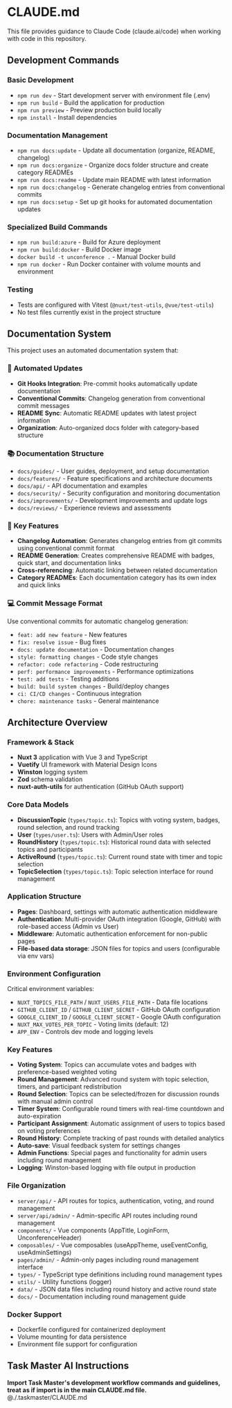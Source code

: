 # CLAUDE.md

This file provides guidance to Claude Code (claude.ai/code) when working with code in this repository.

## Development Commands

### Basic Development
- `npm run dev` - Start development server with environment file (.env)
- `npm run build` - Build the application for production
- `npm run preview` - Preview production build locally
- `npm install` - Install dependencies

### Documentation Management
- `npm run docs:update` - Update all documentation (organize, README, changelog)
- `npm run docs:organize` - Organize docs folder structure and create category READMEs
- `npm run docs:readme` - Update main README with latest information
- `npm run docs:changelog` - Generate changelog entries from conventional commits
- `npm run docs:setup` - Set up git hooks for automated documentation updates

### Specialized Build Commands
- `npm run build:azure` - Build for Azure deployment
- `npm run build:docker` - Build Docker image
- `docker build -t unconference .` - Manual Docker build
- `npm run docker` - Run Docker container with volume mounts and environment

### Testing
- Tests are configured with Vitest (`@nuxt/test-utils`, `@vue/test-utils`)
- No test files currently exist in the project structure

## Documentation System

This project uses an automated documentation system that:

### 🔄 **Automated Updates**
- **Git Hooks Integration**: Pre-commit hooks automatically update documentation
- **Conventional Commits**: Changelog generation from conventional commit messages
- **README Sync**: Automatic README updates with latest project information
- **Organization**: Auto-organized docs folder with category-based structure

### 📚 **Documentation Structure**
- `docs/guides/` - User guides, deployment, and setup documentation
- `docs/features/` - Feature specifications and architecture documents
- `docs/api/` - API documentation and examples
- `docs/security/` - Security configuration and monitoring documentation
- `docs/improvements/` - Development improvements and update logs
- `docs/reviews/` - Experience reviews and assessments

### 🎯 **Key Features**
- **Changelog Automation**: Generates changelog entries from git commits using conventional commit format
- **README Generation**: Creates comprehensive README with badges, quick start, and documentation links
- **Cross-referencing**: Automatic linking between related documentation
- **Category READMEs**: Each documentation category has its own index and quick links

### 💻 **Commit Message Format**
Use conventional commits for automatic changelog generation:
- `feat: add new feature` - New features
- `fix: resolve issue` - Bug fixes  
- `docs: update documentation` - Documentation changes
- `style: formatting changes` - Code style changes
- `refactor: code refactoring` - Code restructuring
- `perf: performance improvements` - Performance optimizations
- `test: add tests` - Testing additions
- `build: build system changes` - Build/deploy changes
- `ci: CI/CD changes` - Continuous integration
- `chore: maintenance tasks` - General maintenance

## Architecture Overview

### Framework & Stack
- **Nuxt 3** application with Vue 3 and TypeScript
- **Vuetify** UI framework with Material Design Icons
- **Winston** logging system
- **Zod** schema validation
- **nuxt-auth-utils** for authentication (GitHub OAuth support)

### Core Data Models
- **DiscussionTopic** (`types/topic.ts`): Topics with voting system, badges, round selection, and round tracking
- **User** (`types/user.ts`): Users with Admin/User roles
- **RoundHistory** (`types/topic.ts`): Historical round data with selected topics and participants
- **ActiveRound** (`types/topic.ts`): Current round state with timer and topic selection
- **TopicSelection** (`types/topic.ts`): Topic selection interface for round management

### Application Structure
- **Pages**: Dashboard, settings with automatic authentication middleware
- **Authentication**: Multi-provider OAuth integration (Google, GitHub) with role-based access (Admin vs User)
- **Middleware**: Automatic authentication enforcement for non-public pages
- **File-based data storage**: JSON files for topics and users (configurable via env vars)

### Environment Configuration
Critical environment variables:
- `NUXT_TOPICS_FILE_PATH` / `NUXT_USERS_FILE_PATH` - Data file locations
- `GITHUB_CLIENT_ID` / `GITHUB_CLIENT_SECRET` - GitHub OAuth configuration
- `GOOGLE_CLIENT_ID` / `GOOGLE_CLIENT_SECRET` - Google OAuth configuration
- `NUXT_MAX_VOTES_PER_TOPIC` - Voting limits (default: 12)
- `APP_ENV` - Controls dev mode and logging levels

### Key Features
- **Voting System**: Topics can accumulate votes and badges with preference-based weighted voting
- **Round Management**: Advanced round system with topic selection, timers, and participant redistribution
- **Round Selection**: Topics can be selected/frozen for discussion rounds with manual admin control
- **Timer System**: Configurable round timers with real-time countdown and auto-expiration
- **Participant Assignment**: Automatic assignment of users to topics based on voting preferences
- **Round History**: Complete tracking of past rounds with detailed analytics
- **Auto-save**: Visual feedback system for settings changes
- **Admin Functions**: Special pages and functionality for admin users including round management
- **Logging**: Winston-based logging with file output in production

### File Organization
- `server/api/` - API routes for topics, authentication, voting, and round management
- `server/api/admin/` - Admin-specific API routes including round management
- `components/` - Vue components (AppTitle, LoginForm, UnconferenceHeader)
- `composables/` - Vue composables (useAppTheme, useEventConfig, useAdminSettings)
- `pages/admin/` - Admin-only pages including round management interface
- `types/` - TypeScript type definitions including round management types
- `utils/` - Utility functions (logger)
- `data/` - JSON data files including round history and active round state
- `docs/` - Documentation including round management guide

### Docker Support
- Dockerfile configured for containerized deployment
- Volume mounting for data persistence
- Environment file support for configuration

## Task Master AI Instructions
**Import Task Master's development workflow commands and guidelines, treat as if import is in the main CLAUDE.md file.**
@./.taskmaster/CLAUDE.md
